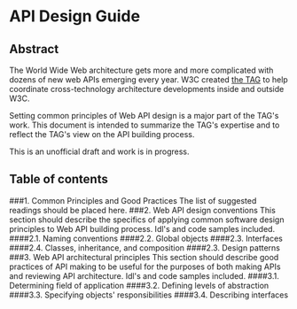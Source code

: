 API Design Guide
================
Abstract
--------
The World Wide Web architecture gets more and more complicated with dozens of new web APIs emerging every year. W3C created [the TAG](http://www.w3.org/2001/tag/) to help coordinate cross-technology architecture developments inside and outside W3C.

Setting common principles of Web API design is a major part of the TAG's work. This document is intended to summarize the TAG's expertise and to reflect the TAG's view on the API building process.

This is an unofficial draft and work is in progress.

Table of contents
-----------------

###1. Common Principles and Good Practices
The list of suggested readings should be placed here.
###2. Web API design conventions
This section should describe the specifics of applying common software design principles to Web API building process. Idl's and code samples included.
####2.1. Naming conventions
####2.2. Global objects
####2.3. Interfaces
####2.4. Classes, inheritance, and composition
####2.3. Design patterns
###3. Web API architectural principles
This section should describe good practices of API making to be useful for the purposes of both making APIs and reviewing API architecture. Idl's and code samples included.
####3.1. Determining field of application
####3.2. Defining levels of abstraction
####3.3. Specifying objects' responsibilities
####3.4. Describing interfaces
